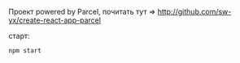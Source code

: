 Проект powered by Parcel, почитать тут => <http://github.com/sw-yx/create-react-app-parcel>

старт:

```npm start```